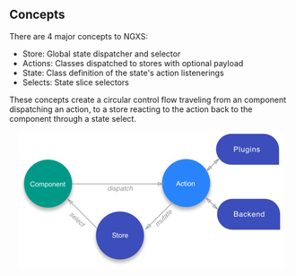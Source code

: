 ## Concepts
There are 4 major concepts to NGXS:

- Store: Global state dispatcher and selector
- Actions: Classes dispatched to stores with optional payload
- State: Class definition of the state's action listenerings
- Selects: State slice selectors

These concepts create a circular control flow traveling from an component
dispatching an action, to a store reacting to the action back to the component
through a state select.

<p align="center">
  <img src="../assets/diagram.png">
</p>
